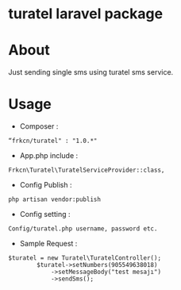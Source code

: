 # turatel laravel package

About
====================

Just sending single sms using turatel sms service.

Usage
====================

- Composer : 
```
“frkcn/turatel" : "1.0.*"
```
- App.php include : 
``` 
Frkcn\Turatel\TuratelServiceProvider::class,
```
- Config Publish : 
```
php artisan vendor:publish 
```

- Config setting  : 
```
Config/turatel.php username, password etc.
```

- Sample Request : 

```
$turatel = new Turatel\TuratelController();
        $turatel->setNumbers(905549638018)
            ->setMessageBody("test mesajı")
            ->sendSms();
```